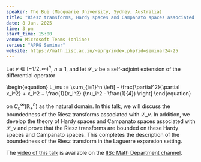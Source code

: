 ```yaml
---
speaker: The Bui (Macquarie University, Sydney, Australia)
title: "Riesz transforms, Hardy spaces and Campanato spaces associated with Laguerre expansions"
date: 8 Jan, 2025
time: 3 pm
start_time: 15:00
venue: Microsoft Teams (online)
series: "APRG Seminar"
website: https://math.iisc.ac.in/~aprg/index.php?id=seminar24-25
---
```


Let $\nu \in [-1/2, \infty)^n$, $n \geq 1$, and let $\mathcal{L}\_\nu$ be a self-adjoint extension of the differential operator

\begin{equation}
L_\nu := \sum_{i=1}^n \left[ - \frac{\partial^2}{\partial x_i^2} + x_i^2 + \frac{1}{x_i^2} (\nu_i^2 - \frac{1}{4}) \right]
\end{equation}

on $C_c^\infty(\mathbb{R}^n_+)$ as the natural domain. In this talk, we will discuss the boundedness of the Riesz transforms
associated with $\mathcal{L}\_\nu$. In addition, we develop the theory of Hardy spaces and Campanato spaces associated with
$\mathcal{L}\_\nu$ and prove that the Riesz transforms are bounded on these Hardy spaces and Campanato spaces. This completes
the description of the boundedness of the Riesz transform in the Laguerre expansion setting.

The [video of this talk](https://www.youtube.com/watch?v=sguyChXlpWE&list=PLQXtaLhI1-1qxOEykh-1WOFkYuIzEE-ev) is available
on the [IISc Math Department channel](https://www.youtube.com/channel/UCR5Igvq9HScQKlPr-0coSIg/playlists).
